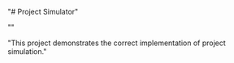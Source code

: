 "# Project Simulator" 


"<!-- Simulated hotfix: corrected typo here -->"

"This project demonstrates the correct implementation of project simulation."
